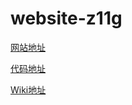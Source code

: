# website-z11g

[网站地址](http://www.cg-zhou.top)

[代码地址](https://github.com/cg-zhou/website-z11g)

[Wiki地址](https://github.com/cg-zhou/website-z11g/wiki)
